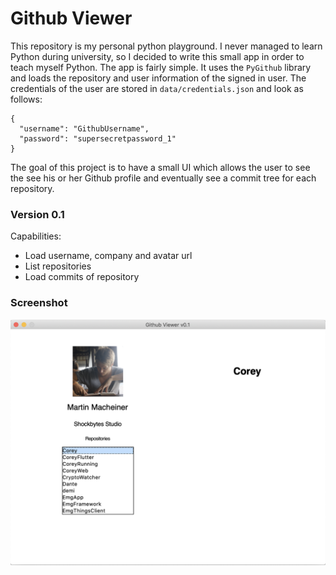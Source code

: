 # Github Viewer
This repository is my personal python playground. I never managed to learn 
Python during university, so I decided to write this small app in order to
teach myself Python. The app is fairly simple. It uses the `PyGithub`
library and loads the repository and user information of the signed in user.
The credentials of the user are stored in `data/credentials.json` and look
as follows:
```
{
  "username": "GithubUsername",
  "password": "supersecretpassword_1"
}
```
The goal of this project is to have a small UI which allows the user to see
the see his or her Github profile and eventually see a commit tree for each
repository. 

### Version 0.1

Capabilities: 
* Load username, company and avatar url
* List repositories
* Load commits of repository

### Screenshot
![alt text](data/screenshots/app_v0.1.png  "Github Viewer v0.1")
